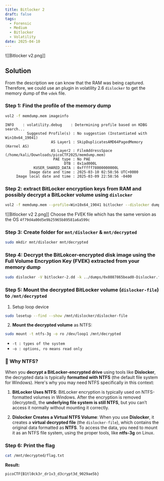 ```yaml
---
title: Bitlocker 2
draft: false
tags:
  - Forensic
  - Medium
  - Bitlocker
  - Volatility
date: 2025-04-10
---
```

![[Bitlocker v2.png]]
## Solution
From the description we can know that the RAM was being captured. Therefore, we could use an plugin in volatility 2.6 `dislocker` to get the memory dump of the `vdek` file.

### Step 1: Find the profile of the memory dump
```bash
vol2 -f memdump.mem imageinfo
```

```text
INFO    : volatility.debug    : Determining profile based on KDBG search...
          Suggested Profile(s) : No suggestion (Instantiated with Win10x64_19041)
                     AS Layer1 : SkipDuplicatesAMD64PagedMemory (Kernel AS)
                     AS Layer2 : FileAddressSpace (/home/kali/Downloads/picoCTF2025/memdump.mem)
                      PAE type : No PAE
                           DTB : 0x1ad000L
             KUSER_SHARED_DATA : 0xfffff78000000000L
           Image date and time : 2025-03-10 02:58:56 UTC+0000
     Image local date and time : 2025-03-09 22:58:56 -0400

```


### Step 2: extract BitLocker encryption keys from RAM and possibly decrypt a BitLocker volume using `dislocker`
```bash
vol2 -f memdump.mem --profile=Win10x64_19041 bitlocker --dislocker dumps
```

![[Bitlocker v2 2.png]]
Choose the FVEK file which has the same version as the OS `4f79d4a00d5e9b25965b89581a6a599c`

### Step 3: Create folder for `mnt/dislocker` & `mnt/decrypted`
```bash
sudo mkdir mnt/dislocker mnt/decrypted
```

### Step 4: Decrypt the BitLokcer-encrypted disk image using the **Full Volume Encryption Key (FVEK)** extracted from your memory dump
```bash
sudo dislocker -V bitlocker-2.dd -k ../dumps/0x8087865bead0-Dislocker.fvek -- /mnt/dislocker
```

### Step 5: Mount the decrypted BitLocker volume (`dislocker-file`) to `/mnt/decrypted`
1. Setup loop device 
```bash
sudo losetup --find --show /mnt/dislocker/dislocker-file
```

2. **Mount the decrypted volume** as NTFS:
```bash
sudo mount -t ntfs-3g -o ro /dev/loop1 /mnt/decrypted
```

- `-t : types of the system`
- `-o : options, ro means read only`
### 🧐 **Why NTFS?**

When you **decrypt a BitLocker-encrypted drive** using tools like **Dislocker**, the decrypted data is typically **formatted with NTFS** (the default file system for Windows). Here's why you may need NTFS specifically in this context:

1. **BitLocker Uses NTFS**: BitLocker encryption is typically used on NTFS-formatted volumes in Windows. After the encryption is removed (decrypted), the **underlying file system is still NTFS**, but you can’t access it normally without mounting it correctly.
    
2. **Dislocker Creates a Virtual NTFS Volume**: When you use **Dislocker**, it creates a **virtual decrypted file** (the `dislocker-file`), which contains the original data formatted as **NTFS**. To access the data, you need to mount it as an NTFS file system, using the proper tools, like **ntfs-3g** on Linux.

### Step 6: Print the flag
```bash
cat /mnt/decrypted/flag.txt
```

**Result:**
```text
picoCTF{B1tl0ck3r_dr1v3_d3crypt3d_9029ae5b}
```

